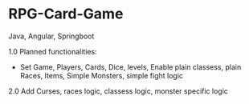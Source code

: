 # RPG-Card-Game
Java, Angular, Springboot

1.0 Planned functionalities:

- Set Game, Players, Cards, Dice, levels, Enable plain classess, plain Races, Items, Simple Monsters, simple fight logic

2.0 Add Curses,  races logic, classess logic, monster specific logic
